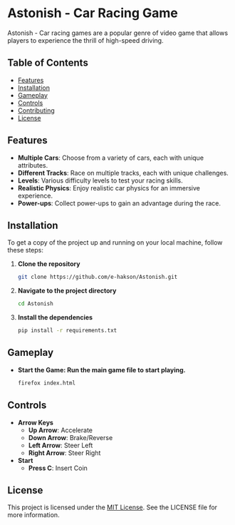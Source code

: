 # Astonish - Car Racing Game

Astonish - Car racing games are a popular genre of video game that allows players to experience the thrill of high-speed driving.
## Table of Contents

- [Features](#features)
- [Installation](#installation)
- [Gameplay](#gameplay)
- [Controls](#controls)
- [Contributing](#contributing)
- [License](#license)

## Features

- **Multiple Cars**: Choose from a variety of cars, each with unique attributes.
- **Different Tracks**: Race on multiple tracks, each with unique challenges.
- **Levels**: Various difficulty levels to test your racing skills.
- **Realistic Physics**: Enjoy realistic car physics for an immersive experience.
- **Power-ups**: Collect power-ups to gain an advantage during the race.

## Installation

To get a copy of the project up and running on your local machine, follow these steps:

1. **Clone the repository**
   ```sh
   git clone https://github.com/e-hakson/Astonish.git
2. **Navigate to the project directory**
   ```sh
   cd Astonish
3. **Install the dependencies**
   ```sh
   pip install -r requirements.txt

## Gameplay

*  **Start the Game: Run the main game file to start playing.**
   ```sh
   firefox index.html
   
## Controls

*  **Arrow Keys**
   * **Up Arrow**: Accelerate
   * **Down Arrow**: Brake/Reverse
   * **Left Arrow**: Steer Left
   * **Right Arrow**: Steer Right
*  **Start**
   * **Press C**: Insert Coin

## License 

This project is licensed under the [MIT License](https://github.com/e-hakson/Astonish/blob/main/LICENSE). See the LICENSE file for more information.
     



